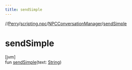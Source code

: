 ```yaml
---
title: sendSimple
---
```

//[Perry](../../../index.html)/[scripting.npc](../index.html)/[NPCConversationManager](index.html)/[sendSimple](send-simple.html)



# sendSimple



[jvm]\
fun [sendSimple](send-simple.html)(text: [String](https://kotlinlang.org/api/latest/jvm/stdlib/kotlin/-string/index.html))




